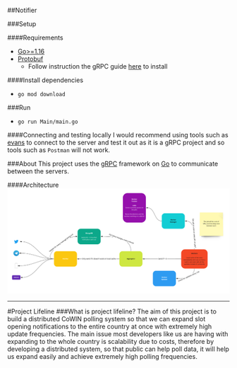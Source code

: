 ##Notifier

###Setup

####Requirements

- [Go>=1.16](https://golang.org/doc/install)
- [Protobuf](https://developers.google.com/protocol-buffers/)
  - Follow instruction the gRPC guide [here](https://grpc.io/docs/languages/go/quickstart/) to install

####Install dependencies
- `go mod download`

###Run
- `go run Main/main.go`

####Connecting and testing locally
I would recommend using tools such as [evans](https://github.com/ktr0731/evans) to connect to the server and test it out as it is a gRPC project and so tools such as `Postman` will not work.

###About
This project uses the [gRPC](https://grpc.io) framework on [Go](http://golang.org) to communicate between the servers.

####Architecture
![img.png](ReadmeImages/systems_architecture.png)

---
#Project Lifeline
###What is project lifeline?
The aim of this project is to build a distributed CoWIN polling system so that we can expand slot opening notifications to the entire country at once with extremely high update frequencies. The main issue most developers like us are having with expanding to the whole country is scalability due to costs, therefore by developing a distributed system, so that public can help poll data, it will help us expand easily and achieve extremely high polling frequencies.